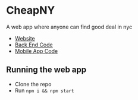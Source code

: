 # CheapNY
A web app where anyone can find good deal in nyc

- [Website](https://www.realcheapny.com/)
- [Back End Code](https://github.com/ysongh/CheapNYC-Server)
- [Mobile App Code](https://github.com/ysongh/CheapNYC-App)

## Running the web app
- Clone the repo
- Run `npm i && npm start`